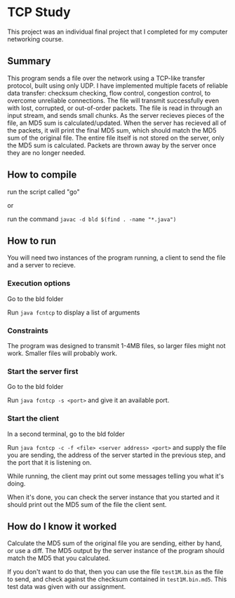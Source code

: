 # TCP Study

This project was an individual final project that I completed for my computer networking course.
## Summary
This program sends a file over the network using a TCP-like transfer protocol, built using only UDP. I have implemented multiple facets of reliable data transfer: checksum checking, flow control, congestion control, to overcome unreliable connections. The file will transmit successfully even with lost, corrupted, or out-of-order packets. The file is read in through an input stream, and sends small chunks. As the server recieves pieces of the file, an MD5 sum is calculated/updated. When the server has recieved all of the packets, it will print the final MD5 sum, which should match the MD5 sum of the original file. The entire file itself is not stored on the server, only the MD5 sum is calculated. Packets are thrown away by the server once they are no longer needed.

## How to compile
run the script called "go"

or

run the command `javac -d bld $(find . -name "*.java")`

## How to run
You will need two instances of the program running, a client to send the file and a server to recieve. 
### Execution options
Go to the bld folder

Run `java fcntcp` to display a list of arguments

### Constraints
The program was designed to transmit 1-4MB files, so larger files might not work. Smaller files will probably work. 
### Start the server first
Go to the bld folder

Run `java fcntcp -s <port>` and give it an available port.
### Start the client
In a second terminal, go to the bld folder

Run `java fcntcp -c -f <file> <server address> <port>` and supply the file you are sending, the address of the server started in the previous step, and the port that it is listening on. 

While running, the client may print out some messages telling you what it's doing. 

When it's done, you can check the server instance that you started and it should print out the MD5 sum of the file the client sent. 



## How do I know it worked
Calculate the MD5 sum of the original file you are sending, either by hand, or use a diff. The MD5 output by the server instance of the program should match the MD5 that you calculated. 

If you don't want to do that, then you can use the file `test1M.bin` as the file to send, and check against the checksum contained in `test1M.bin.md5`. This test data was given with our assignment. 
